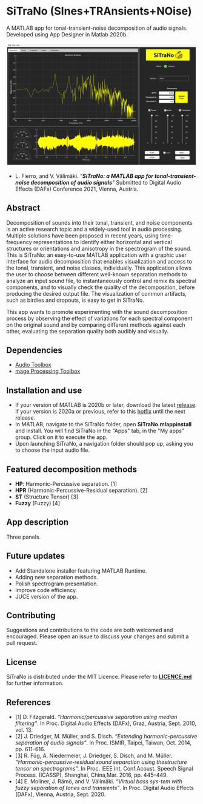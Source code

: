 # SiTraNo (SInes+TRAnsients+NOise)
A MATLAB app for tonal-transient-noise decomposition of audio signals. Developed using App Designer in Matlab 2020b.

![](GUIFinal.png)

* L. Fierro, and V. Välimäki. _"**SiTraNo: a MATLAB app for tonal-transient-noise decomposition of audio signals**"_ Submitted to Digital Audio Effects (DAFx) Conference 2021, Vienna, Austria.

## Abstract

Decomposition of sounds into their tonal, transient, and noise components is an active research topic and a widely-used tool in audio processing. Multiple solutions have been proposed in recent years, using time-frequency representations to identify either horizontal and vertical structures or orientations and anisotropy in the spectrogram of the sound. This is SiTraNo: an easy-to-use MATLAB application with a graphic user interface for audio decomposition that enables visualization and access to the tonal, transient, and noise classes, individually. This application allows the user to choose between different well-known separation methods to analyze an input sound file, to instantaneously control and remix its spectral components, and to visually check the quality of the decomposition, before producing the desired output file. The visualization of common artifacts, such as birdies and dropouts, is easy to get in SiTraNo. 

This app wants to promote experimenting with the sound decomposition process by observing the effect of variations for each spectral component on the original sound and by comparing different methods against each other, evaluating the separation quality both audibly and visually.

## Dependencies

* [Audio Toolbox](https://www.mathworks.com/products/audio.html)
* [mage Processing Toolbox](https://www.mathworks.com/products/image.html)

## Installation and use
* If your version of MATLAB is 2020b or later, download the latest [release](https://github.com/himynameisfuego/SiTraNo/releases/latest). If your version is 2020a or previous, refer to this [hotfix](https://github.com/himynameisfuego/SiTraNo/files/6351972/SiTraNo_HotFix_1.0.0.1.zip) until the next release.
* In MATLAB, navigate to the SiTraNo folder, open **SiTraNo.mlappinstall** and install. You will find SiTraNo in the "Apps" tab, in the "My apps" group. Click on it to execute the app.
* Upon launching SiTraNo, a navigation folder should pop up, asking you to choose the input audio file.

## Featured decomposition methods

* **HP**: Harmonic-Percussive separation. [1]
* **HPR** (Harmonic-Percussive-Residual separation). [2]
* **ST** (Structure Tensor) [3]
* **Fuzzy** (Fuzzy) [4]

## App description

Three panels.

## Future updates
* Add Standalone installer featuring MATLAB Runtime.
* Adding new separation methods.
* Polish spectrogram presentation.
* Improve code efficiency.
* JUCE version of the app.

## Contributing
Suggestions and contributions to the code are both welcomed and encouraged. Please open an issue to discuss your changes and submit a pull request.

## License
SiTraNo is distributed under the MIT Licence. Please refer to [**LICENCE.md**](LICENSE.md) for further information.

## References
* [1] D. Fitzgerald. _“Harmonic/percussive separation using median filtering”_. In Proc. Digital Audio Effects (DAFx), Graz, Austria, Sept. 2010, vol. 13.
* [2] J. Driedger, M. Müller, and S. Disch. _“Extending harmonic-percussive  separation  of  audio  signals”_. In Proc. ISMIR, Taipei, Taiwan, Oct. 2014, pp. 611–616.
* [3]  R. Füg, A. Niedermeier, J. Driedger, S. Disch, and M. Müller. _“Harmonic-percussive-residual  sound  separation  using  thestructure tensor on spectrograms”_. In Proc. IEEE Int. Conf.Acoust. Speech Signal Process. (ICASSP), Shanghai, China,Mar. 2016, pp. 445–449.
* [4] E. Moliner,  J. Rämö,  and V. Välimäki. _“Virtual bass sys-tem with fuzzy separation of tones and transients”_. In Proc. Digital Audio Effects (DAFx), Vienna, Austria, Sept. 2020.
